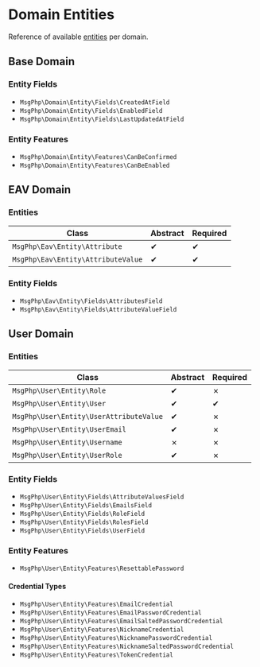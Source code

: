 # Domain Entities

Reference of available [entities](../ddd/entities.md) per domain.

## Base Domain

### Entity Fields

- `MsgPhp\Domain\Entity\Fields\CreatedAtField`
- `MsgPhp\Domain\Entity\Fields\EnabledField`
- `MsgPhp\Domain\Entity\Fields\LastUpdatedAtField`

### Entity Features

- `MsgPhp\Domain\Entity\Features\CanBeConfirmed`
- `MsgPhp\Domain\Entity\Features\CanBeEnabled`

## EAV Domain

### Entities

Class | Abstract | Required
--- | --- | ---
`MsgPhp\Eav\Entity\Attribute` | ✔ | ✔
`MsgPhp\Eav\Entity\AttributeValue` | ✔ | ✔

### Entity Fields

- `MsgPhp\Eav\Entity\Fields\AttributesField`
- `MsgPhp\Eav\Entity\Fields\AttributeValueField`

## User Domain

### Entities

Class | Abstract | Required
--- | --- | ---
`MsgPhp\User\Entity\Role` | ✔ | ✗
`MsgPhp\User\Entity\User` | ✔ | ✔
`MsgPhp\User\Entity\UserAttributeValue` | ✔ | ✗
`MsgPhp\User\Entity\UserEmail` | ✔ | ✗
`MsgPhp\User\Entity\Username` | ✗ | ✗
`MsgPhp\User\Entity\UserRole` | ✔ | ✗

### Entity Fields

- `MsgPhp\User\Entity\Fields\AttributeValuesField`
- `MsgPhp\User\Entity\Fields\EmailsField`
- `MsgPhp\User\Entity\Fields\RoleField`
- `MsgPhp\User\Entity\Fields\RolesField`
- `MsgPhp\User\Entity\Fields\UserField`

### Entity Features

- `MsgPhp\User\Entity\Features\ResettablePassword`

#### Credential Types

- `MsgPhp\User\Entity\Features\EmailCredential`
- `MsgPhp\User\Entity\Features\EmailPasswordCredential`
- `MsgPhp\User\Entity\Features\EmailSaltedPasswordCredential`
- `MsgPhp\User\Entity\Features\NicknameCredential`
- `MsgPhp\User\Entity\Features\NicknamePasswordCredential`
- `MsgPhp\User\Entity\Features\NicknameSaltedPasswordCredential`
- `MsgPhp\User\Entity\Features\TokenCredential`
